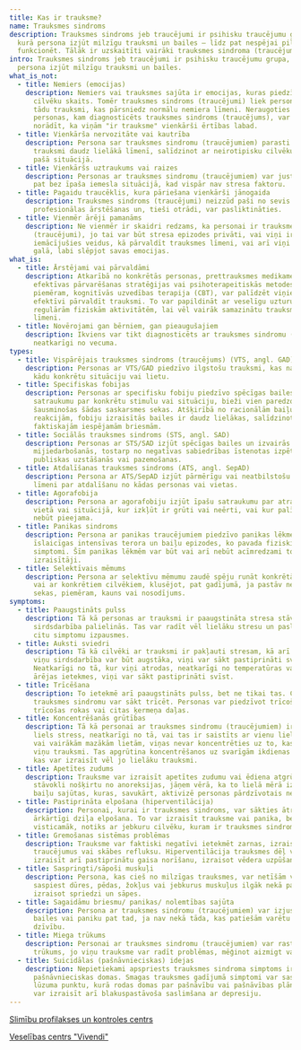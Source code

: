 ```yaml
---
title: Kas ir trauksme?
name: Trauksmes sindroms
description: Trauksmes sindroms jeb traucējumi ir psihisku traucējumu grupa,
  kurā persona izjūt milzīgu trauksmi un bailes – līdz pat nespējai pilnvērtīgi
  funkcionēt. Tālāk ir uzskaitīti vairāki trauksmes sindroma (traucējumu) veidi.
intro: Trauksmes sindroms jeb traucējumi ir psihisku traucējumu grupa, kurā
  persona izjūt milzīgu trauksmi un bailes.
what_is_not:
  - title: Nemiers (emocijas)
    description: Nemiers vai trauksmes sajūta ir emocijas, kuras piedzīvo liels
      cilvēku skaits. Tomēr trauksmes sindroms (traucējumi) liek personai izjust
      tādu trauksmi, kas pārsniedz normālu nemiera līmeni. Neraugoties uz to,
      personas, kam diagnosticēts trauksmes sindroms (traucējums), var arī
      norādīt, ka viņām "ir trauksme" vienkārši ērtības labad.
  - title: Vienkārša nervozitāte vai kautrība
    description: Persona sar trauksmes sindromu (traucējumiem) parasti piedzīvo
      trauksmi daudz lielākā līmenī, salīdzinot ar neirotipisku cilvēku tādā
      pašā situācijā.
  - title: Vienkāršs uztraukums vai raizes
    description: Personas ar trauksmes sindromu (traucējumiem) var justies nemierīgi
      pat bez īpaša iemesla situācijā, kad vispār nav stresa faktoru.
  - title: Pagaidu traucēklis, kura pāriešana vienkārši jānogaida
    description: Trauksmes sindroms (traucējumi) neizzūd paši no sevis bez
      profesionālas ārstēšanas un, tieši otrādi, var pasliktināties.
  - title: Vienmēr ārēji pamanāms
    description: Ne vienmēr ir skaidri redzams, ka personai ir trauksmes sindroms
      (traucējumi), jo tai var būt stresa epizodes privāti, vai viņi ir
      iemācījušies veidus, kā pārvaldīt trauksmes līmeni, vai arī viņi ir tikuši
      galā, labi slēpjot savas emocijas.
what_is:
  - title: Ārstējami vai pārvaldāmi
    description: Atkarībā no konkrētās personas, prettrauksmes medikamenti,
      efektīvas pārvarēšanas stratēģijas vai psihoterapeitiskās metodes,
      piemēram, kognitīvās uzvedības terapija (CBT), var palīdzēt viņiem
      efektīvi pārvaldīt trauksmi. To var papildināt ar veselīgu uzturu un
      regulārām fiziskām aktivitātēm, lai vēl vairāk samazinātu trauksmes
      līmeni.
  - title: Novērojami gan bērniem, gan pieaugušajiem
    description: Ikviens var tikt diagnosticēts ar trauksmes sindromu (traucējumiem)
      neatkarīgi no vecuma.
types:
  - title: Vispārējais trauksmes sindroms (traucējums) (VTS, angl. GAD)
    description: Personas ar VTS/GAD piedzīvo ilgstošu trauksmi, kas nav vērsta uz
      kādu konkrētu situāciju vai lietu.
  - title: Specifiskas fobijas
    description: Personas ar specifisku fobiju piedzīvo spēcīgas bailes un
      satraukumu par konkrētu stimulu vai situāciju, bieži vien paredzot
      šausminošas šādas saskarsmes sekas. Atšķirībā no racionālām baiļu
      reakcijām, fobiju izraisītās bailes ir daudz lielākas, salīdzinot ar
      faktiskajām iespējamām briesmām.
  - title: Sociālās trauksmes sindroms (STS, angl. SAD)
    description: Personas ar STS/SAD izjūt spēcīgas bailes un izvairās no sociālās
      mijiedarbošanās, tostarp no negatīvas sabiedrības īstenotas izpētes,
      publiskas uzstāšanās vai pazemošanas.
  - title: Atdalīšanas trauksmes sindroms (ATS, angl. SepAD)
    description: Persona ar ATS/SepAD izjūt pārmērīgu vai neatbilstošu satraukuma
      līmeni par atdalīšanu no kādas personas vai vietas.
  - title: Agorafobija
    description: Persona ar agorafobiju izjūt īpašu satraukumu par atrašanos tādā
      vietā vai situācijā, kur izkļūt ir grūti vai neērti, vai kur palīdzība var
      nebūt pieejama.
  - title: Panikas sindroms
    description: Persona ar panikas traucējumiem piedzīvo panikas lēkmes, t.i.,
      īslaicīgas intensīvas terora un baiļu epizodes, ko pavada fiziski
      simptomi. Šīm panikas lēkmēm var būt vai arī nebūt acīmredzami to
      izraisītāji.
  - title: Selektīvais mēmums
    description: Persona ar selektīvu mēmumu zaudē spēju runāt konkrētās situācijās
      vai ar konkrētiem cilvēkiem, klusējot, pat gadījumā, ja pastāv negatīvas
      sekas, piemēram, kauns vai nosodījums.
symptoms:
  - title: Paaugstināts pulss
    description: Tā kā personas ar trauksmi ir paaugstināta stresa stāvoklī, cilvēka
      sirdsdarbība palielinās. Tas var radīt vēl lielāku stresu un pasliktināt
      citu simptomu izpausmes.
  - title: Auksti sviedri
    description: Tā kā cilvēki ar trauksmi ir pakļauti stresam, kā arī tāpēc, ka
      viņu sirdsdarbība var būt augstāka, viņi var sākt pastiprināti svīst.
      Neatkarīgi no tā, kur viņi atrodas, neatkarīgi no temperatūras vai citas
      ārējas ietekmes, viņi var sākt pastiprināti svīst.
  - title: Trīcēšana
    description: To ietekmē arī paaugstināts pulss, bet ne tikai tas. Cilvēki ar
      trauksmes sindromu var sākt trīcēt. Personas var piedzīvot trīcošu balsi,
      trīcošas rokas vai citas ķermeņa daļas.
  - title: Koncentrēšanās grūtības
    description: Tā kā personai ar trauksmes sindromu (traucējumiem) ir pastāvīgs un
      liels stress, neatkarīgi no tā, vai tas ir saistīts ar vienu lielu lietu
      vai vairākām mazākām lietām, viņas nevar koncentrēties uz to, kas izraisa
      viņu trauksmi. Tas apgrūtina koncentrēšanos uz svarīgām ikdienas lietām,
      kas var izraisīt vēl jo lielāku trauksmi.
  - title: Apetītes zudums
    description: Trauksme var izraisīt apetītes zudumu vai ēdiena atgrūšanu. Lai šo
      stāvokli nošķirtu no anoreksijas, jāņem vērā, ka to lielā mērā izraisa
      baiļu sajūtas, kuras, savukārt, aktivizē personas pārdzīvotais nemiers.
  - title: Pastiprināta elpošana (hiperventilācija)
    description: Personai, kurai ir trauksmes sindroms, var sākties ātra vai
      ārkārtīgi dziļa elpošana. To var izraisīt trauksme vai panika, bet tas,
      visticamāk, notiks ar jebkuru cilvēku, kuram ir trauksmes sindroms.
  - title: Gremošanas sistēmas problēmas
    description: Trauksme var faktiski negatīvi ietekmēt zarnas, izraisot gremošanas
      traucējumus vai skābes refluksu. Hiperventilācija trauksmes dēļ var
      izraisīt arī pastiprinātu gaisa norīšanu, izraisot vēdera uzpūšanos.
  - title: Saspringti/sāpoši muskuļi
    description: Persona, kas cieš no milzīgas trauksmes, var netīšām vai neapzināti
      saspiest dūres, pēdas, žokļus vai jebkurus muskuļus ilgāk nekā parasti,
      izraisot spriedzi un sāpes.
  - title: Sagaidāmu briesmu/ panikas/ nolemtības sajūta
    description: Persona ar trauksmes sindromu (traucējumiem) var izjust milzīgas
      bailes vai paniku pat tad, ja nav nekā tāda, kas patiešām varētu apdraudēt
      dzīvību.
  - title: Miega trūkums
    description: Personai ar trauksmes sindromu (traucējumiem) var rasties miega
      trūkums, jo viņu trauksme var radīt problēmas, mēģinot aizmigt vai iemigt.
  - title: Suicidālas (pašnāvnieciskas) idejas
    description: Nepietiekami apspriests trauksmes sindroma simptoms ir
      pašnāvnieciskas domas. Smagas trauksmes gadījumā simptomi var sasniegt
      lūzuma punktu, kurā rodas domas par pašnāvību vai pašnāvības plānošana. To
      var izraisīt arī blakuspastāvoša saslimšana ar depresiju.
---
```

[Slimību profilakses un kontroles centrs](https://www.spkc.gov.lv/sites/spkc/files/content/neirotiski_traucejumi_148x210.pdf)

[Veselības centrs "Vivendi"](https://www.vivendicentrs.lv/lv/services/psihiatrija-psihoterapija/trauksme-un-panika)